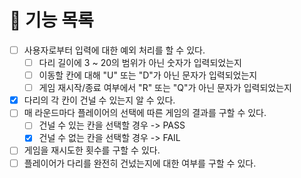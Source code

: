 # 🚀 기능 목록

- [ ] 사용자로부터 입력에 대한 예외 처리를 할 수 있다.
  - [ ] 다리 길이에 3 ~ 20의 범위가 아닌 숫자가 입력되었는지
  - [ ] 이동할 칸에 대해 "U" 또는 "D"가 아닌 문자가 입력되었는지
  - [ ] 게임 재시작/종료 여부에서 "R" 또는 "Q"가 아닌 문자가 입력되었는지
- [X] 다리의 각 칸이 건널 수 있는지 알 수 있다.
- [ ] 매 라운드마다 플레이어의 선택에 따른 게임의 결과를 구할 수 있다.
  - [ ] 건널 수 있는 칸을 선택할 경우 -> PASS
  - [X] 건널 수 없는 칸을 선택할 경우 -> FAIL
- [ ] 게임을 재시도한 횟수를 구할 수 있다.
- [ ] 플레이어가 다리를 완전히 건넜는지에 대한 여부를 구할 수 있다.
